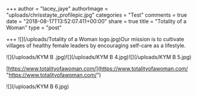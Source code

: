+++
author = "lacey_jaye"
authorImage = "uploads/chrisstayte_profilepic.jpg"
categories = "Test"
comments = true
date = "2018-08-17T13:52:07.411+00:00"
share = true
title = "Totality of a Woman"
type = "post"

+++
![](/uploads/Totality of a Woman logo.jpg)Our mission is to cultivate villages of healthy female leaders by encouraging self-care as a lifestyle.

![](/uploads/KYM B .jpg)![](/uploads/KYM B 4.jpg)![](/uploads/KYM B 5.jpg)

[https://www.totalityofawoman.com/](https://www.totalityofawoman.com/ "https://www.totalityofawoman.com/")

![](/uploads/KYM B 6.jpg)